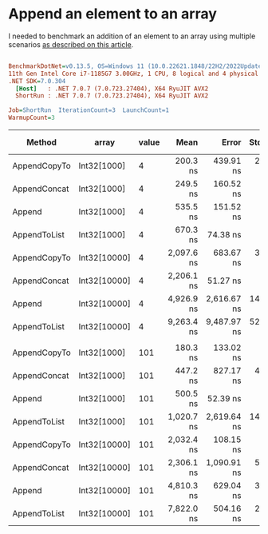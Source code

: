 # Append an element to an array

I needed to benchmark an addition of an element to an array using multiple scenarios [as described on this article](https://www.techiedelight.com/add-new-elements-array-csharp/).


``` ini

BenchmarkDotNet=v0.13.5, OS=Windows 11 (10.0.22621.1848/22H2/2022Update/SunValley2)
11th Gen Intel Core i7-1185G7 3.00GHz, 1 CPU, 8 logical and 4 physical cores
.NET SDK=7.0.304
  [Host]   : .NET 7.0.7 (7.0.723.27404), X64 RyuJIT AVX2
  ShortRun : .NET 7.0.7 (7.0.723.27404), X64 RyuJIT AVX2

Job=ShortRun  IterationCount=3  LaunchCount=1  
WarmupCount=3  

```
|       Method |        array | value |       Mean |       Error |    StdDev |    StdErr |        Min |        Max |        Op/s | Ratio |    Gen0 |   Gen1 | Allocated | Alloc Ratio |
|------------- |------------- |------ |-----------:|------------:|----------:|----------:|-----------:|-----------:|------------:|------:|--------:|-------:|----------:|------------:|
| AppendCopyTo |  Int32[1000] |     4 |   200.3 ns |   439.91 ns |  24.11 ns |  13.92 ns |   182.6 ns |   227.8 ns | 4,991,580.3 |  0.37 |  0.6425 |      - |   3.94 KB |        1.00 |
| AppendConcat |  Int32[1000] |     4 |   249.5 ns |   160.52 ns |   8.80 ns |   5.08 ns |   242.6 ns |   259.4 ns | 4,007,510.5 |  0.47 |  0.6657 |      - |   4.08 KB |        1.04 |
|       Append |  Int32[1000] |     4 |   535.5 ns |   151.52 ns |   8.31 ns |   4.80 ns |   528.9 ns |   544.8 ns | 1,867,571.2 |  1.00 |  0.6418 |      - |   3.94 KB |        1.00 |
| AppendToList |  Int32[1000] |     4 |   670.3 ns |    74.38 ns |   4.08 ns |   2.35 ns |   667.0 ns |   674.8 ns | 1,491,950.1 |  1.25 |  2.5673 | 0.0916 |  15.73 KB |        4.00 |
| AppendCopyTo | Int32[10000] |     4 | 2,097.6 ns |   683.67 ns |  37.47 ns |  21.64 ns | 2,058.1 ns | 2,132.6 ns |   476,741.8 |  3.92 |  6.3286 |      - |  39.09 KB |        9.93 |
| AppendConcat | Int32[10000] |     4 | 2,206.1 ns |    51.27 ns |   2.81 ns |   1.62 ns | 2,202.9 ns | 2,208.2 ns |   453,287.9 |  4.12 |  6.3667 |      - |  39.23 KB |        9.96 |
|       Append | Int32[10000] |     4 | 4,926.9 ns | 2,616.67 ns | 143.43 ns |  82.81 ns | 4,786.8 ns | 5,073.4 ns |   202,968.4 |  9.20 |  6.3248 |      - |  39.09 KB |        9.93 |
| AppendToList | Int32[10000] |     4 | 9,263.4 ns | 9,487.97 ns | 520.07 ns | 300.26 ns | 8,675.6 ns | 9,663.6 ns |   107,951.1 | 17.31 | 25.4211 | 5.6458 | 156.36 KB |       39.71 |
|              |              |       |            |             |           |           |            |            |             |       |         |        |           |             |
| AppendCopyTo |  Int32[1000] |   101 |   180.3 ns |   133.02 ns |   7.29 ns |   4.21 ns |   173.8 ns |   188.2 ns | 5,545,009.1 |  0.36 |  0.6423 |      - |   3.94 KB |        1.00 |
| AppendConcat |  Int32[1000] |   101 |   447.2 ns |   827.17 ns |  45.34 ns |  26.18 ns |   419.9 ns |   499.6 ns | 2,235,914.8 |  0.89 |  0.6657 |      - |   4.08 KB |        1.04 |
|       Append |  Int32[1000] |   101 |   500.5 ns |    52.39 ns |   2.87 ns |   1.66 ns |   497.2 ns |   502.6 ns | 1,998,119.2 |  1.00 |  0.6418 |      - |   3.94 KB |        1.00 |
| AppendToList |  Int32[1000] |   101 | 1,020.7 ns | 2,619.64 ns | 143.59 ns |  82.90 ns |   856.3 ns | 1,121.1 ns |   979,685.0 |  2.04 |  2.5673 | 0.0916 |  15.73 KB |        4.00 |
| AppendCopyTo | Int32[10000] |   101 | 2,032.4 ns |   108.15 ns |   5.93 ns |   3.42 ns | 2,028.5 ns | 2,039.2 ns |   492,025.0 |  4.06 |  6.3286 |      - |  39.09 KB |        9.93 |
| AppendConcat | Int32[10000] |   101 | 2,306.1 ns | 1,090.91 ns |  59.80 ns |  34.52 ns | 2,269.0 ns | 2,375.1 ns |   433,625.5 |  4.61 |  6.3667 |      - |  39.23 KB |        9.96 |
|       Append | Int32[10000] |   101 | 4,810.3 ns |   629.04 ns |  34.48 ns |  19.91 ns | 4,770.6 ns | 4,833.2 ns |   207,886.9 |  9.61 |  6.3248 |      - |  39.09 KB |        9.93 |
| AppendToList | Int32[10000] |   101 | 7,822.0 ns |   504.16 ns |  27.63 ns |  15.95 ns | 7,797.6 ns | 7,852.0 ns |   127,843.8 | 15.63 | 25.4211 | 5.6458 | 156.36 KB |       39.71 |
